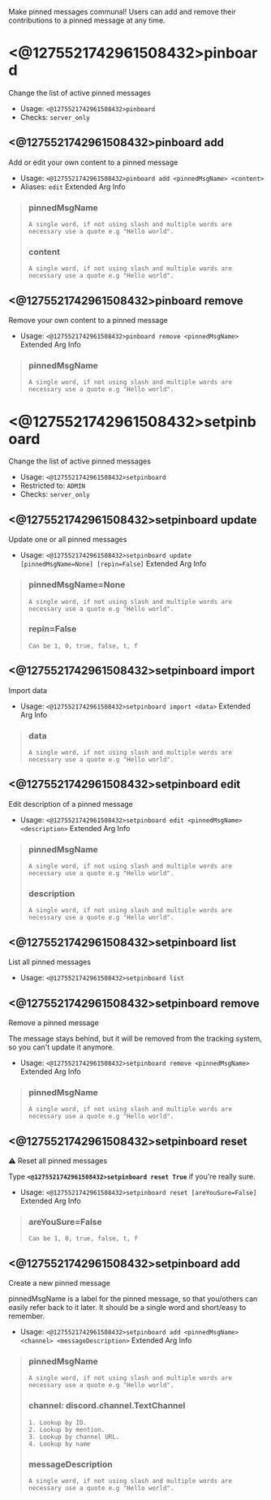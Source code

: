 Make pinned messages communal! Users can add and remove their contributions to a pinned message at any time.

# <@1275521742961508432>pinboard
Change the list of active pinned messages<br/>
 - Usage: `<@1275521742961508432>pinboard`
 - Checks: `server_only`
## <@1275521742961508432>pinboard add
Add or edit your own content to a pinned message<br/>
 - Usage: `<@1275521742961508432>pinboard add <pinnedMsgName> <content>`
 - Aliases: `edit`
Extended Arg Info
> ### pinnedMsgName
> ```
> A single word, if not using slash and multiple words are necessary use a quote e.g "Hello world".
> ```
> ### content
> ```
> A single word, if not using slash and multiple words are necessary use a quote e.g "Hello world".
> ```
## <@1275521742961508432>pinboard remove
Remove your own content to a pinned message<br/>
 - Usage: `<@1275521742961508432>pinboard remove <pinnedMsgName>`
Extended Arg Info
> ### pinnedMsgName
> ```
> A single word, if not using slash and multiple words are necessary use a quote e.g "Hello world".
> ```
# <@1275521742961508432>setpinboard
Change the list of active pinned messages<br/>
 - Usage: `<@1275521742961508432>setpinboard`
 - Restricted to: `ADMIN`
 - Checks: `server_only`
## <@1275521742961508432>setpinboard update
Update one or all pinned messages<br/>
 - Usage: `<@1275521742961508432>setpinboard update [pinnedMsgName=None] [repin=False]`
Extended Arg Info
> ### pinnedMsgName=None
> ```
> A single word, if not using slash and multiple words are necessary use a quote e.g "Hello world".
> ```
> ### repin=False
> ```
> Can be 1, 0, true, false, t, f
> ```
## <@1275521742961508432>setpinboard import
Import data<br/>
 - Usage: `<@1275521742961508432>setpinboard import <data>`
Extended Arg Info
> ### data
> ```
> A single word, if not using slash and multiple words are necessary use a quote e.g "Hello world".
> ```
## <@1275521742961508432>setpinboard edit
Edit description of a pinned message<br/>
 - Usage: `<@1275521742961508432>setpinboard edit <pinnedMsgName> <description>`
Extended Arg Info
> ### pinnedMsgName
> ```
> A single word, if not using slash and multiple words are necessary use a quote e.g "Hello world".
> ```
> ### description
> ```
> A single word, if not using slash and multiple words are necessary use a quote e.g "Hello world".
> ```
## <@1275521742961508432>setpinboard list
List all pinned messages<br/>
 - Usage: `<@1275521742961508432>setpinboard list`
## <@1275521742961508432>setpinboard remove
Remove a pinned message<br/>

The message stays behind, but it will be removed from the tracking system, so you can't update it anymore.<br/>
 - Usage: `<@1275521742961508432>setpinboard remove <pinnedMsgName>`
Extended Arg Info
> ### pinnedMsgName
> ```
> A single word, if not using slash and multiple words are necessary use a quote e.g "Hello world".
> ```
## <@1275521742961508432>setpinboard reset
⚠️ Reset all pinned messages<br/>

Type **`<@1275521742961508432>setpinboard reset True`** if you're really sure.<br/>
 - Usage: `<@1275521742961508432>setpinboard reset [areYouSure=False]`
Extended Arg Info
> ### areYouSure=False
> ```
> Can be 1, 0, true, false, t, f
> ```
## <@1275521742961508432>setpinboard add
Create a new pinned message<br/>

pinnedMsgName is a label for the pinned message, so that you/others can easily refer back to it later. It should be a single word and short/easy to remember.<br/>
 - Usage: `<@1275521742961508432>setpinboard add <pinnedMsgName> <channel> <messageDescription>`
Extended Arg Info
> ### pinnedMsgName
> ```
> A single word, if not using slash and multiple words are necessary use a quote e.g "Hello world".
> ```
> ### channel: discord.channel.TextChannel
> 
> 
>     1. Lookup by ID.
>     2. Lookup by mention.
>     3. Lookup by channel URL.
>     4. Lookup by name
> 
>     
> ### messageDescription
> ```
> A single word, if not using slash and multiple words are necessary use a quote e.g "Hello world".
> ```
